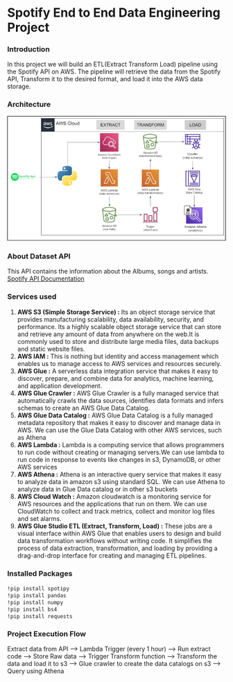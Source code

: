 # Spotify End to End Data Engineering Project

### Introduction
In this project we will build an ETL(Extract Transform Load) pipeline using the Spotify API on AWS. The pipeline will retrieve the data from the Spotify API, Transform it to the desired format, and load it into the AWS data storage.

### Architecture
![Architecture diagram](https://github.com/sreedharchalavadi/spotify-etl-de-prj/blob/main/spotify_de_architecture_diagram.png)

### About Dataset API
This API contains the information about the Albums, songs and artists.
[Spotify API Documentation](https://developer.spotify.com/documentation/web-api)

### Services used
1. **AWS S3 (Simple Storage Service) :** Its an object storage service that provides manufacturing scalability, data availability, security, and performance. Its a highly scalable object storage service that can store and retrieve any amount of data from anywhere on the web.It is commonly used to store and distribute large media files, data backups and static website files.
2. **AWS IAM :** This is nothing but identity and access management which enables us to manage access to AWS services and resources securely.
3. **AWS Glue :** A serverless data integration service that makes it easy to discover, prepare, and combine data for analytics, machine learning, and application development.
4. **AWS Glue Crawler :** AWS Glue Crawler is a fully managed service that automatically crawls the data sources, identifies data formats and infers schemas to create an AWS Glue Data Catalog.
5. **AWS Glue Data Catalog :** AWS Glue Data Catalog is a fully managed metadata repository that makes it easy to discover and manage data in AWS. We can use the Glue Data Catalog with other AWS services, such as Athena
6. **AWS Lambda :** Lambda is a computing service that allows programmers to run code without creating or managing servers.We can use lambda to run code in response to events like changes in s3, DynamoDB, or other AWS services
7. **AWS Athena :** Athena is an interactive query service that makes it easy to analyze data in amazon s3 using standard SQL. We can use Athena to analyze data in Glue Data catalog or in other s3 buckets
8. **AWS Cloud Watch :** Amazon cloudwatch is a monitoring service for AWS resources and the applications that run on them. We can use CloudWatch to collect and track metrics, collect and monitor log files and set alarms.
9. **AWS Glue Studio ETL (Extract, Transform, Load) :** These jobs are a visual interface within AWS Glue that enables users to design and build data transformation workflows without writing code. It simplifies the process of data extraction, transformation, and loading by providing a drag-and-drop interface for creating and managing ETL pipelines.

### Installed Packages

```
!pip install spotipy
!pip install pandas
!pip install numpy
!pip install bs4
!pip install requests
```

### Project Execution Flow
Extract data from API  --> Lambda Trigger (every 1 hour) --> Run extract code --> Store Raw data --> Trigger Transform function --> Transform the data and load it to s3 --> Glue crawler to create the data catalogs on s3 --> Query using Athena
